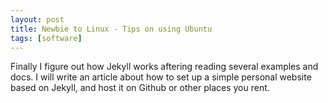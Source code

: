 ```yaml
---
layout: post
title: Newbie to Linux - Tips on using Ubuntu
tags: [software]
---
```



Finally I figure out how Jekyll works aftering reading several examples and docs.
I will write an article about how to set up a simple personal website based on Jekyll, 
and host it on Github or other places you rent. 
